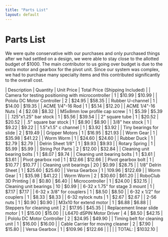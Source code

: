 ```yaml
---
title: "Parts List"
layout: default
---
```


# Parts List #

We were quite conservative with our purchases and only purchased things after we had settled on a design, we were able to stay close to the allotted budget of $1000. The main contributor to us going over budget is due to the extra motor and gearbox for the pivot unit. Since our system was complex, we had to purchase many specialty items and this contributed significantly to the overall cost. 

| Description | Quantity  | Unit Price | Total Price (Shipping Included) |
| Camera for testing positioning with microcontroller | 1 | $10.99 | $10.99 |
| Pololu DC Motor Controller | 2 | $24.95 | $58.35 | 
| Rubber U-channel | 1 | $14.00 | $19.35 | 
| ACME 1/4"-16 Rod | 1 | $5.14 | $12.20 | 
| ACME 1/4"-16 Nuts | 4 | $2.08 | $8.32 | 
| M5x8mm low profile cap screw | 1 | $5.39 | $5.39 | 
| .125"x1.25" bar stock | 1 | $5.56 | $39.54 | 
| 2" square tube | 1 | $20.52 | $20.52 | 
| .5" square bar stock | 1 | $8.90 | $8.90 | 
| 3/8" hex stock | 1 | $9.22 | $9.22 |
| 1.5"x1.5" c channel | 1 | $3.92 | $3.92 |
| Tiny bearings for slide | 2 | $19.49 |
| Gripper Motors | 1 | $16.95 | $21.93 |
| Worm Gear | 1 | $35.98 | $41.22 |
| Worm Worm | 1 | $24.60 | $24.60 |
| Rubber Duck | 1 | $2.79 | $2.79 |
| Delrin Sheet 1/8" | 1 | $9.93 | $9.93 |
| Rotary Spring | 1 | $5.99 | $5.99 |
| String Pot Parts | 2 | $12.00 | $32.84 |
| Cleaning unit bearing bolts | 1 | $8.07 | $9.74 |
| Cleaning unit bearing bolts | 1 | $3.61 | $3.61 |
| Pivot gearbox rod | 1 | $12.66 | $12.66 |
| Pivot gearbox bolt | 1 | $10.77 | $10.77 |
| Cleaning unit bearings | 20 | $0.99 | $28.75 |
| 1/8" Delrin Sheet | 1 | $25.60 | $25.60 |
| Versa Gearbox | 1 | 109.96 | $122.69 |
| Worm Gear | 1 | $35.98 | $41.22 |
| Worm Worm | 2 | $30.60 | $61.20 |
| RoboClub 3D Printing | 8 | $0.80 | $6.40 |
| Microcontroller | 1 | $24.00 | $32.15 |
| Cleaning unit bearings | 10 | $0.99 |
| 6-32 x 1.75" for stage 3 mount | 1 | $7.17 | $7.17 |
| 6-32 x 3/8" for couplers | 1 | $8.50 | $8.50 |
| 6-32 x 1/2" for couplers | 1 | $8.33 | $8.33 |
| 6-32 nylock nuts | 1 | $2.67 | $2.67 |
| 2-56 nuts | 1 | $0.90 | $0.90 |
| M3x10 for extend motor | 1 | $6.88 | $6.88 |
| Steppers for cleaning unit | 2 | $17.95 | $45.35 |
| Replacement linear slide motor | 1 | $15.00 | $15.00 |
| L6470 dSPIN Motor Driver | 4 | $8.50 | $42.15 |
| Pololu DC Motor Controller | 2 | $24.95 | $49.90 |
| Timing belt for cleaning unit | 1 | $16.00 | $16.00 |
| Cable Carrier for moving cleaner | 2 | $7.90 | $15.80 |
| Versa Gearbox  | 1 | $109.96 | $122.66 | 
|  |  |  | TOTAL:  | $1032.10 | 

